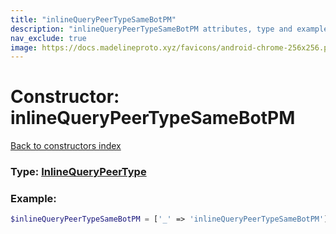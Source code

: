 ```yaml
---
title: "inlineQueryPeerTypeSameBotPM"
description: "inlineQueryPeerTypeSameBotPM attributes, type and example"
nav_exclude: true
image: https://docs.madelineproto.xyz/favicons/android-chrome-256x256.png
---
```

# Constructor: inlineQueryPeerTypeSameBotPM  
[Back to constructors index](index.md)






### Type: [InlineQueryPeerType](../types/InlineQueryPeerType.md)


### Example:

```php
$inlineQueryPeerTypeSameBotPM = ['_' => 'inlineQueryPeerTypeSameBotPM'];
```  
